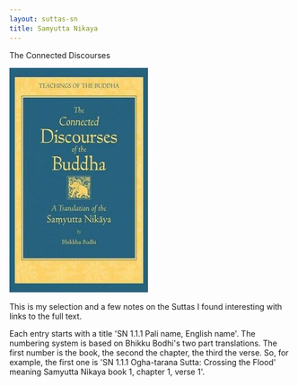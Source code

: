 ```yaml
---
layout: suttas-sn
title: Samyutta Nikaya
---
```


The Connected Discourses

![The Connected Length Discourses](/assets/images/chan/samyutta.jpg)

This is my selection and a few notes on the Suttas I found interesting with links to the full text.

Each entry starts with a title 'SN 1.1.1 Pali name, English name'. The numbering system is based on Bhikku Bodhi's two part translations. The first number is the book, the second the chapter, the third the verse. So, for example, the first one is 'SN 1.1.1 Ogha-tarana Sutta: Crossing the Flood' meaning Samyutta Nikaya book 1, chapter 1, verse 1'.  
